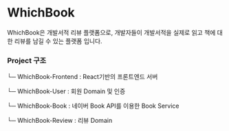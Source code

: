 # WhichBook

WhichBook은 개발서적 리뷰 플랫폼으로, 개발자들이 개발서적을 실제로 읽고 책에 대한 리뷰를 남길 수 있는 플랫폼 입니다.


### Project 구조

└─ WhichBook-Frontend : React기반의 프론트엔드 서버

└─ WhichBook-User : 회원 Domain 및 인증

└─ WhichBook-Book : 네이버 Book API를 이용한 Book Service

└─ WhichBook-Review : 리뷰 Domain
